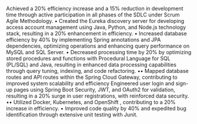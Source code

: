Achieved a 20% efficiency increase and a 15% reduction in development time through active participation in all phases of the SDLC under Scrum
Agile Methodology. •
Created the Eureka discovery server for developing access account management using Java, Python, and Node.js technology stack, resulting in a
20% enhancement in efficiency. •
Increased database efficiency by 40% by implementing Spring annotations and JPA dependencies, optimizing operations and enhancing query
performance on MySQL and SQL Server. •
Decreased processing time by 20% by optimizing stored procedures and functions with Procedural Language for SQL (PL/SQL) and Java, resulting in
enhanced data processing capabilities through query tuning, indexing, and code refactoring.
•• Mapped database routes and API routes within the Spring Cloud Gateway, contributing to improved system scalability and efficiency
Engineered user login and sign-up pages using Spring Boot Security, JWT, and OAuth2 for validation, resulting in a 20% surge in user registrations,
with reinforced data security. •• Utilized Docker, Kubernetes, and OpenShift , contributing to a 20% increase in efficiency. • Improved code quality by 40% and expedited bug identification through extensive unit testing with Junit.
